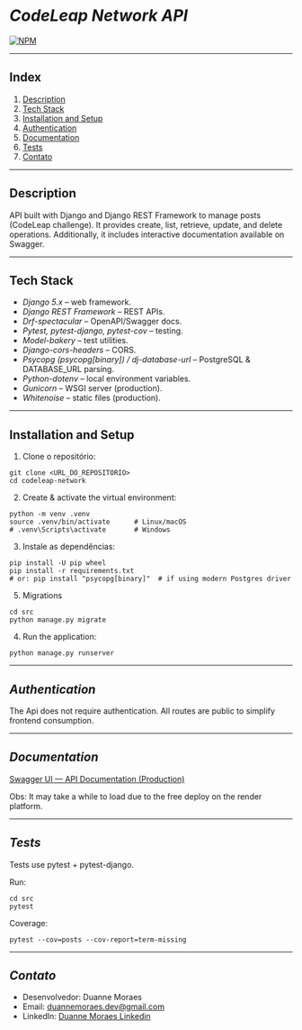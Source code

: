 # *CodeLeap Network API*
[![NPM](https://img.shields.io/npm/l/react)](https://github.com/Duannee/codeleap-network/blob/main/LICENSE)

---

## **Index**

1. [Description](#description)  
2. [Tech Stack](#tech-stack)  
3. [Installation and Setup](#installation-and-setup)    
4. [Authentication](#authentication)   
5. [Documentation](#documentation)    
6. [Tests](#tests)  
7. [Contato](#contato)

---

## **Description**
API built with Django and Django REST Framework to manage posts (CodeLeap challenge).
It provides create, list, retrieve, update, and delete operations.
Additionally, it includes interactive documentation available on Swagger.

---

## **Tech Stack**
- *Django 5.x* – web framework.
- *Django REST Framework* – REST APIs.
- *Drf-spectacular* – OpenAPI/Swagger docs.
- *Pytest, pytest-django, pytest-cov* – testing.
- *Model-bakery* – test utilities.
- *Django-cors-headers* – CORS.
- *Psycopg (psycopg[binary]) / dj-database-url* – PostgreSQL & DATABASE_URL parsing.
- *Python-dotenv* – local environment variables.
- *Gunicorn* – WSGI server (production).
- *Whitenoise* – static files (production).

---

## **Installation and Setup**

1. Clone o repositório:

```
git clone <URL_DO_REPOSITORIO>
cd codeleap-network

```

2. Create & activate the virtual environment:
```
python -m venv .venv
source .venv/bin/activate      # Linux/macOS
# .venv\Scripts\activate       # Windows

```

3. Instale as dependências:
 ```
 pip install -U pip wheel
 pip install -r requirements.txt
 # or: pip install "psycopg[binary]"  # if using modern Postgres driver
 ```

5. Migrations 
```
cd src
python manage.py migrate

```

4. Run the application:
```
python manage.py runserver
```

---

## *Authentication*

The Api does not require authentication. All routes are public to simplify frontend consumption.

---

## *Documentation*

[Swagger UI — API Documentation (Production)](https://codeleap-network-d77t.onrender.com/api/docs/swagger-ui/)

Obs: It may take a while to load due to the free deploy on the render platform.

---

## *Tests*

Tests use pytest + pytest-django.

Run:
```
cd src
pytest
```
Coverage:
```
pytest --cov=posts --cov-report=term-missing

```

---


## *Contato*
- Desenvolvedor: Duanne Moraes
- Email: duannemoraes.dev@gmail.com
- LinkedIn: [Duanne Moraes Linkedin](https://www.linkedin.com/in/duanne-moraes-7a0376278/)

















  





